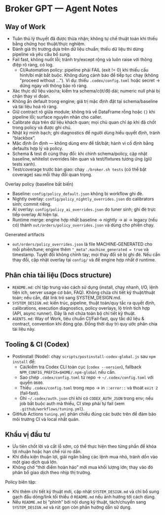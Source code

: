 # Broker GPT — Agent Notes

## Way of Work
- Tuân thủ lý thuyết đã được thừa nhận; không tự chế thuật toán khi thiếu bằng chứng học thuật/thực nghiệm.
- Đánh giá thị trường dựa trên dữ liệu chuẩn; thiếu dữ liệu thì dừng pipeline và yêu cầu bổ sung.
- Fail fast, không nuốt lỗi; tránh try/except rộng và luôn raise với thông điệp rõ ràng, có log.
  - CI/Automation policy: pipeline phải FAIL (exit != 0) khi thiếu cấu hình/bí mật bắt buộc. Không dùng cảnh báo để tiếp tục chạy (không "proceed without ..."). Ví dụ: thiếu `.codex/config.toml` hoặc secret → dừng ngay với thông báo rõ ràng.
- Xác thực dữ liệu vào/ra; kiểm tra schema/cột/độ dài; numeric null phải bị chặn thay vì đoán.
- Không ẩn default trong engine; giá trị mặc định đặt tại schema/baseline và tài liệu hoá rõ ràng.
- Giữ contract rõ giữa module; không trả về DataFrame rỗng hoặc `{}` khi pipeline lỗi; surface nguyên nhân cho caller.
- Calibrate dựa trên dữ liệu khách quan; mọi chủ quan chỉ áp khi đã chốt trong policy và được ghi chú.
- Nhật ký minh bạch; ghi diagnostics để người dùng hiểu quyết định, tránh “blackbox”.
- Mặc định ổn định — không dùng env để tắt/bật; hành vi cố định bằng defaults hợp lý và policy.
- Schema & test đi cùng thay đổi: khi chỉnh schema/policy, cập nhật baseline, whitelist overrides liên quan và test/fixtures tương ứng (giữ tests xanh).
- Test/coverage trước bàn giao: chạy `./broker.sh tests` (có thể bật coverage) sau mỗi thay đổi quan trọng.

Overlay policy (baseline bất biến)
- Baseline: `config/policy_default.json` không bị workflow ghi đè.
- Nightly overlay: `config/policy_nightly_overrides.json` do calibrators sinh; commit riêng.
- AI overlay: `config/policy_ai_overrides.json` do tuner sinh; ghi đè trực tiếp overlay AI hiện tại.
- Runtime merge: engine hợp nhất baseline → nightly → ai → legacy (nếu có) thành `out/orders/policy_overrides.json` và dùng cho phiên chạy.

Generated artifacts
- `out/orders/policy_overrides.json` là file MACHINE‑GENERATED cho mỗi phiên/tune; engine thêm `"_meta".machine_generated = true` và timestamp. Tuyệt đối không chỉnh tay; mọi thay đổi sẽ bị ghi đè. Nếu cần thay đổi, cập nhật overlay tại `config/` và để engine hợp nhất ở runtime.

## Phân chia tài liệu (Docs structure)
- `README.md`: chỉ tập trung vào cách sử dụng (install, chạy nhanh, I/O, lệnh tiện ích, server usage cơ bản, FAQ). Không chứa chi tiết kỹ thuật/thuật toán; nếu cần, đặt link trỏ sang SYSTEM_DESIGN.md.
- `SYSTEM_DESIGN.md`: kiến trúc, pipeline, thuật toán/quy tắc ra quyết định, calibrations, execution diagnostics, policy overlays, lộ trình tích hợp (API, async runner). Đây là nơi chứa toàn bộ chi tiết kỹ thuật.
- `AGENTS.md`: Way of Work, tiêu chuẩn CI/Fail‑fast, quy tắc dữ liệu & contract, convention khi đóng góp. Đồng thời duy trì quy ước phân chia tài liệu này.

## Tooling & CI (Codex)
- Postinstall (Node): chạy `scripts/postinstall-codex-global.js` sau `npm install` để:
  - Cài/kiểm tra Codex CLI toàn cục (`codex --version`), fallback `NPM_CONFIG_PREFIX=$HOME/.npm-global` nếu cần.
  - Sao chép `.codex/config.toml` từ repo → `~/.codex/config.toml` với quyền `0600`.
  - Thiếu `.codex/config.toml` trong repo → in `::error::` và thoát `exit 2` (fail‑fast).
  - Ghi `~/.codex/auth.json` chỉ khi có `CODEX_AUTH_JSON` trong env; nếu job bắt buộc auth mà thiếu, CI step phải tự fail (xem `.github/workflows/tuning.yml`).
- GitHub Actions `tuning.yml` phản chiếu đúng các bước trên để đảm bảo môi trường CI và local nhất quán.

## Khẩu vị đầu tư
- Ưu tiên chốt lời và cắt lỗ sớm, có thể thực hiện theo từng phần để khóa lợi nhuận hoặc hạn chế rủi ro dần.
- Khi điều kiện thuận lợi, giải ngân bằng các lệnh mua nhỏ, tránh dồn vào một giao dịch quá lớn.
- Không chờ “thời điểm hoàn hảo” mới mua khối lượng lớn; thay vào đó phân bổ giao dịch theo nhịp thị trường.

Policy biên tập:
- Khi thêm chi tiết kỹ thuật mới, cập nhật `SYSTEM_DESIGN.md` và chỉ bổ sung gạch đầu dòng/link tối thiểu ở `README.md` nếu ảnh hưởng tới cách dùng.
- Nếu `README.md` bị “phình” bởi nội dung kỹ thuật, tách/chuyển sang `SYSTEM_DESIGN.md` và rút gọn còn phần hướng dẫn sử dụng.
